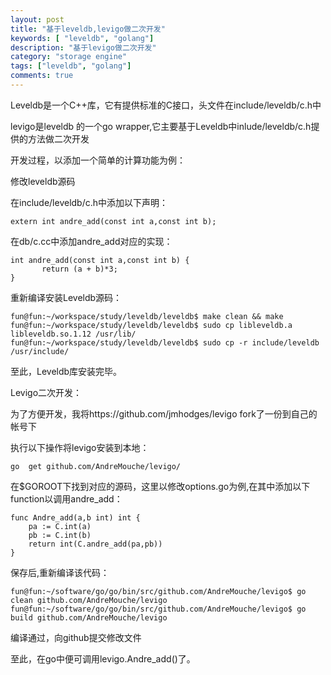 ```yaml
---
layout: post
title: "基于leveldb,levigo做二次开发"
keywords: [ "leveldb", "golang"]
description: "基于levigo做二次开发"
category: "storage engine"
tags: ["leveldb", "golang"]
comments: true
---
```


Leveldb是一个C++库，它有提供标准的C接口，头文件在include/leveldb/c.h中

levigo是leveldb 的一个go wrapper,它主要基于Leveldb中inlude/leveldb/c.h提供的方法做二次开发

开发过程，以添加一个简单的计算功能为例：

修改leveldb源码

在include/leveldb/c.h中添加以下声明：

```
extern int andre_add(const int a,const int b);
```

在db/c.cc中添加andre_add对应的实现：

```
int andre_add(const int a,const int b) {
       return (a + b)*3;
}
```

重新编译安装Leveldb源码：

```
fun@fun:~/workspace/study/leveldb/leveldb$ make clean && make
fun@fun:~/workspace/study/leveldb/leveldb$ sudo cp libleveldb.a libleveldb.so.1.12 /usr/lib/
fun@fun:~/workspace/study/leveldb/leveldb$ sudo cp -r include/leveldb /usr/include/
```

至此，Leveldb库安装完毕。

Levigo二次开发：

为了方便开发，我将https://github.com/jmhodges/levigo fork了一份到自己的帐号下

执行以下操作将levigo安装到本地：

```
go  get github.com/AndreMouche/levigo/
```

在$GOROOT下找到对应的源码，这里以修改options.go为例,在其中添加以下function以调用andre_add：

```
func Andre_add(a,b int) int {
    pa := C.int(a)
    pb := C.int(b)
    return int(C.andre_add(pa,pb))
}
```

保存后,重新编译该代码：

```
fun@fun:~/software/go/go/bin/src/github.com/AndreMouche/levigo$ go clean github.com/AndreMouche/levigo
fun@fun:~/software/go/go/bin/src/github.com/AndreMouche/levigo$ go build github.com/AndreMouche/levigo
```

编译通过，向github提交修改文件

至此，在go中便可调用levigo.Andre_add()了。




